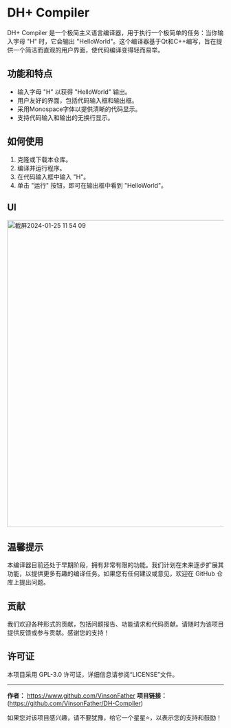 # DH+ Compiler

DH+ Compiler 是一个极简主义语言编译器，用于执行一个极简单的任务：当你输入字母 "H" 时，它会输出 "HelloWorld"。这个编译器基于Qt和C++编写，旨在提供一个简洁而直观的用户界面，使代码编译变得轻而易举。

## 功能和特点

- 输入字母 "H" 以获得 "HelloWorld" 输出。
- 用户友好的界面，包括代码输入框和输出框。
- 采用Monospace字体以提供清晰的代码显示。
- 支持代码输入和输出的无换行显示。

## 如何使用

1. 克隆或下载本仓库。
2. 编译并运行程序。
3. 在代码输入框中输入 "H"。
4. 单击 "运行" 按钮，即可在输出框中看到 "HelloWorld"。

## UI
<img width="712" alt="截屏2024-01-25 11 54 09" src="https://github.com/VinsonFather/DH-Compiler/assets/103871292/cfc3caa3-c475-4f01-8d04-cae47e4f778a">


## 温馨提示

本编译器目前还处于早期阶段，拥有非常有限的功能。我们计划在未来逐步扩展其功能，以提供更多有趣的编译任务。如果您有任何建议或意见，欢迎在 GitHub 仓库上提出问题。

## 贡献

我们欢迎各种形式的贡献，包括问题报告、功能请求和代码贡献。请随时为该项目提供反馈或参与贡献。感谢您的支持！

## 许可证

本项目采用 GPL-3.0 许可证，详细信息请参阅“LICENSE”文件。

---

**作者：** https://www.github.com/VinsonFather
**项目链接：** (https://github.com/VinsonFather/DH-Compiler)

如果您对该项目感兴趣，请不要犹豫，给它一个星星⭐️，以表示您的支持和鼓励！
